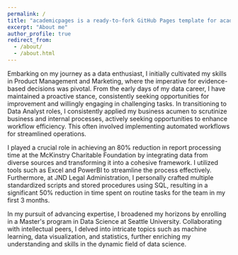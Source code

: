 ```yaml
---
permalink: /
title: "academicpages is a ready-to-fork GitHub Pages template for academic personal websites"
excerpt: "About me"
author_profile: true
redirect_from: 
  - /about/
  - /about.html
---
```

Embarking on my journey as a data enthusiast, I initially cultivated my skills in Product Management and Marketing, where the imperative for evidence-based decisions was pivotal. From the early days of my data career, I have maintained a proactive stance, consistently seeking opportunities for improvement and willingly engaging in challenging tasks. In transitioning to Data Analyst roles, I consistently applied my business acumen to scrutinize business and internal processes, actively seeking opportunities to enhance workflow efficiency. This often involved implementing automated workflows for streamlined operations.

I played a crucial role in achieving an 80% reduction in report processing time at the McKinstry Charitable Foundation by integrating data from diverse sources and transforming it into a cohesive framework. I utilized tools such as Excel and PowerBI to streamline the process effectively. Furthermore, at JND Legal Administration, I personally crafted multiple standardized scripts and stored procedures using SQL, resulting in a significant 50% reduction in time spent on routine tasks for the team in my first 3 months.

In my pursuit of advancing expertise, I broadened my horizons by enrolling in a Master's program in Data Science at Seattle University. Collaborating with intellectual peers, I delved into intricate topics such as machine learning, data visualization, and statistics, further enriching my understanding and skills in the dynamic field of data science.
